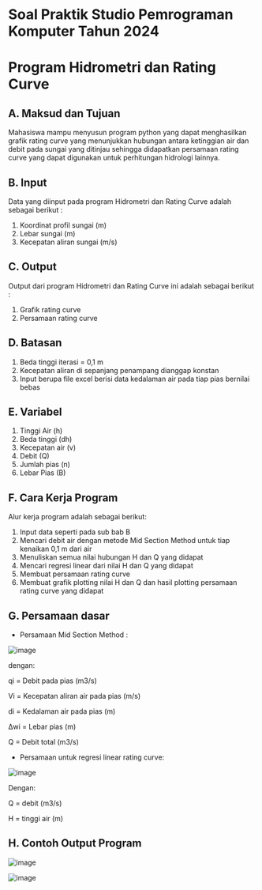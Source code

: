 # Soal Praktik Studio Pemrograman Komputer Tahun 2024
# Program Hidrometri dan Rating Curve

## A.	Maksud dan Tujuan

Mahasiswa mampu menyusun program python yang dapat menghasilkan grafik rating curve yang menunjukkan hubungan antara ketinggian air dan debit pada sungai yang ditinjau sehingga didapatkan persamaan rating curve yang dapat digunakan untuk perhitungan hidrologi lainnya.

## B.	Input

Data yang diinput pada program Hidrometri dan Rating Curve adalah sebagai berikut :
1)	Koordinat profil sungai (m)
2)	Lebar sungai (m)
3)	Kecepatan aliran sungai (m/s)

## C.	Output

Output dari program Hidrometri dan Rating Curve ini adalah sebagai berikut :
1)	Grafik rating curve
2)	Persamaan rating curve

## D.	Batasan
1)	Beda tinggi iterasi = 0,1 m
2)	Kecepatan aliran di sepanjang penampang dianggap konstan
3)	Input berupa file excel berisi data kedalaman air pada tiap pias bernilai bebas

## E.	Variabel
1)	Tinggi Air (h) 
2)	Beda tinggi (dh)
3)	Kecepatan air (v)
4)	Debit (Q)
5)	Jumlah pias (n)
6)	Lebar Pias (B)

## F.	Cara Kerja Program

Alur kerja program adalah sebagai berikut:
1)	Input data seperti pada sub bab B
2)	Mencari debit air dengan metode Mid Section Method untuk tiap kenaikan 0,1 m dari air
3)	Menuliskan semua nilai hubungan H dan Q yang didapat
4)	Mencari regresi linear dari nilai H dan Q yang didapat
5)	Membuat persamaan rating curve
6)	Membuat grafik plotting nilai H dan Q dan hasil plotting persamaan rating curve yang didapat

## G.	Persamaan dasar 
-	Persamaan Mid Section Method :
  
 ![image](https://github.com/vempi/course-python-programming/assets/107161599/b9d43fc0-df8f-4fa3-a7f9-a3b530245884)

dengan:

qi = Debit pada pias (m3/s)

Vi = Kecepatan aliran air pada pias (m/s)

di = Kedalaman air pada pias (m)

Δwi = Lebar pias (m)

Q = Debit total (m3/s)

-	Persamaan untuk regresi linear rating curve:
  
  ![image](https://github.com/vempi/course-python-programming/assets/107161599/f0d8b831-105f-4000-871e-0febbfdeae30)

Dengan:

Q = debit (m3/s)

H = tinggi air (m)

## H.	Contoh Output Program

  ![image](https://github.com/vempi/course-python-programming/assets/107161599/f7dc1bf0-abe5-4147-9e1a-9b4966b73a3a)

  ![image](https://github.com/vempi/course-python-programming/assets/107161599/082b9eeb-681d-4490-94be-844b1ef01215)

